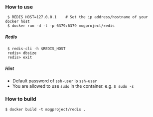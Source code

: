 ### How to use

     $ REDIS_HOST=127.0.0.1    # Set the ip address/hostname of your docker host
     $ docker run -d -t -p 6379:6379 mogproject/redis

##### Redis

     $ redis-cli -h $REDIS_HOST
     redis> dbsize
     redis> exit

##### Hint

* Default password of ```ssh-user``` is ```ssh-user```
* You are allowed to use ```sudo``` in the container. e.g. ```$ sudo -s```

### How to build

    $ docker build -t mogproject/redis .

